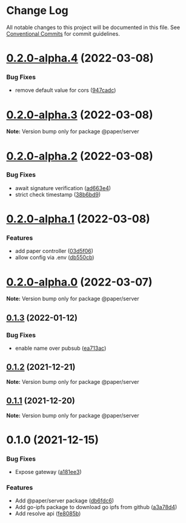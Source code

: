 # Change Log

All notable changes to this project will be documented in this file.
See [Conventional Commits](https://conventionalcommits.org) for commit guidelines.

# [0.2.0-alpha.4](https://github.com/li-yechao/paper/compare/@paper/server@0.2.0-alpha.3...@paper/server@0.2.0-alpha.4) (2022-03-08)

### Bug Fixes

- remove default value for cors ([947cadc](https://github.com/li-yechao/paper/commit/947cadc81fbcada9b55cb50560363f4923e329ca))

# [0.2.0-alpha.3](https://github.com/li-yechao/paper/compare/@paper/server@0.2.0-alpha.2...@paper/server@0.2.0-alpha.3) (2022-03-08)

**Note:** Version bump only for package @paper/server

# [0.2.0-alpha.2](https://github.com/li-yechao/paper/compare/@paper/server@0.2.0-alpha.1...@paper/server@0.2.0-alpha.2) (2022-03-08)

### Bug Fixes

- await signature verification ([ad663e4](https://github.com/li-yechao/paper/commit/ad663e4a6ce7752c80ef0acd50014b9d411da2c9))
- strict check timestamp ([38b6bd9](https://github.com/li-yechao/paper/commit/38b6bd96b84668050621b63692b50ac21be4d5d2))

# [0.2.0-alpha.1](https://github.com/li-yechao/paper/compare/@paper/server@0.2.0-alpha.0...@paper/server@0.2.0-alpha.1) (2022-03-08)

### Features

- add paper controller ([03d5f06](https://github.com/li-yechao/paper/commit/03d5f06391f1221e5800633c03a1e8e9ec23cdd7))
- allow config via .env ([db550cb](https://github.com/li-yechao/paper/commit/db550cb606bfb1be2a55be903bc4f06810c52bba))

# [0.2.0-alpha.0](https://github.com/li-yechao/paper/compare/@paper/server@0.1.3...@paper/server@0.2.0-alpha.0) (2022-03-07)

**Note:** Version bump only for package @paper/server

## [0.1.3](https://github.com/li-yechao/paper/compare/@paper/server@0.1.2...@paper/server@0.1.3) (2022-01-12)

### Bug Fixes

- enable name over pubsub ([ea713ac](https://github.com/li-yechao/paper/commit/ea713ac530039c577bf688e678b6b387369754c9))

## [0.1.2](https://github.com/li-yechao/paper/compare/@paper/server@0.1.1...@paper/server@0.1.2) (2021-12-21)

**Note:** Version bump only for package @paper/server

## [0.1.1](https://github.com/li-yechao/paper/compare/@paper/server@0.1.0...@paper/server@0.1.1) (2021-12-20)

**Note:** Version bump only for package @paper/server

# 0.1.0 (2021-12-15)

### Bug Fixes

- Expose gateway ([a181ee3](https://github.com/li-yechao/paper/commit/a181ee34ac7307201ef3f2d40cc5963242aace1b))

### Features

- Add @paper/server package ([db6fdc6](https://github.com/li-yechao/paper/commit/db6fdc6b773836010c3ad5f5c6d3ab7f6964807b))
- Add go-ipfs package to download go ipfs from github ([a3a78d4](https://github.com/li-yechao/paper/commit/a3a78d4d0014e57398822ce1fe00ee729f5e2c00))
- Add resolve api ([fe8085b](https://github.com/li-yechao/paper/commit/fe8085b1c433c208cf522c3cf4e26405ea1f750f))
